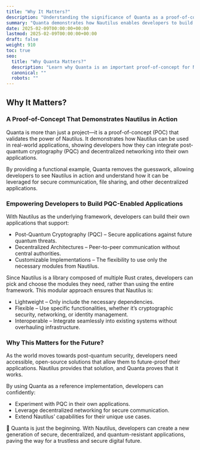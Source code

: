 ```yaml
---
title: "Why It Matters?"
description: "Understanding the significance of Quanta as a proof-of-concept for Nautilus."
summary: "Quanta demonstrates how Nautilus enables developers to build secure, decentralized applications with post-quantum cryptographic security."
date: 2025-02-09T00:00:00+00:00
lastmod: 2025-02-09T00:00:00+00:00
draft: false
weight: 910
toc: true
seo:
  title: "Why Quanta Matters?"
  description: "Learn why Quanta is an important proof-of-concept for Nautilus and how it showcases post-quantum cryptographic security."
  canonical: ""
  robots: ""
---
```


## Why It Matters?

### A Proof-of-Concept That Demonstrates Nautilus in Action
Quanta is more than just a project—it is a proof-of-concept (POC) that validates the power of Nautilus. It demonstrates how Nautilus can be used in real-world applications, showing developers how they can integrate post-quantum cryptography (PQC) and decentralized networking into their own applications.

By providing a functional example, Quanta removes the guesswork, allowing developers to see Nautilus in action and understand how it can be leveraged for secure communication, file sharing, and other decentralized applications.

### Empowering Developers to Build PQC-Enabled Applications
With Nautilus as the underlying framework, developers can build their own applications that support:
- Post-Quantum Cryptography (PQC) – Secure applications against future quantum threats.
- Decentralized Architectures – Peer-to-peer communication without central authorities.
- Customizable Implementations – The flexibility to use only the necessary modules from Nautilus.

Since Nautilus is a library composed of multiple Rust crates, developers can pick and choose the modules they need, rather than using the entire framework. This modular approach ensures that Nautilus is:
- Lightweight – Only include the necessary dependencies.
- Flexible – Use specific functionalities, whether it’s cryptographic security, networking, or identity management.
- Interoperable – Integrate seamlessly into existing systems without overhauling infrastructure.

### Why This Matters for the Future?
As the world moves towards post-quantum security, developers need accessible, open-source solutions that allow them to future-proof their applications. Nautilus provides that solution, and Quanta proves that it works.

By using Quanta as a reference implementation, developers can confidently:
- Experiment with PQC in their own applications.
- Leverage decentralized networking for secure communication.
- Extend Nautilus’ capabilities for their unique use cases.

🚀 Quanta is just the beginning. With Nautilus, developers can create a new generation of secure, decentralized, and quantum-resistant applications, paving the way for a trustless and secure digital future.
